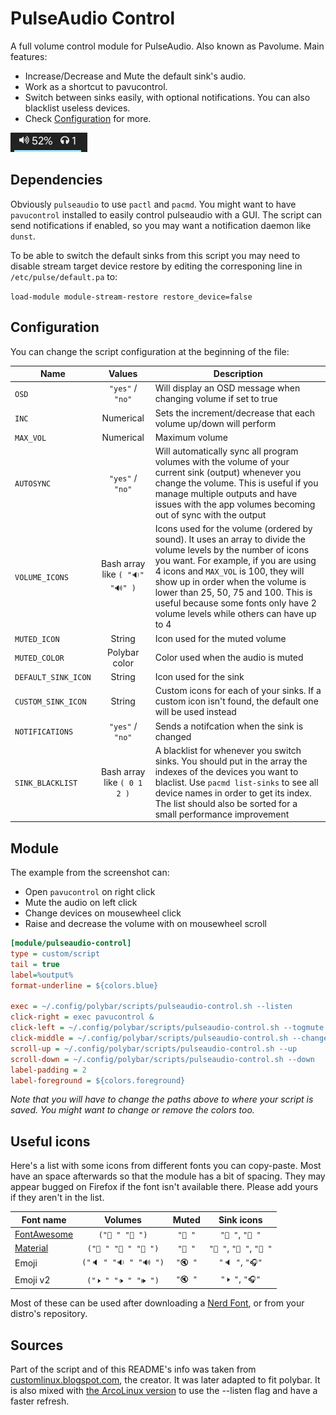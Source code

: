 # PulseAudio Control

A full volume control module for PulseAudio. Also known as Pavolume. Main features:

* Increase/Decrease and Mute the default sink's audio.
* Work as a shortcut to pavucontrol.
* Switch between sinks easily, with optional notifications. You can also blacklist useless devices.
* Check [Configuration](#configuration) for more.

![example](screenshots/example.png)


## Dependencies

Obviously `pulseaudio` to use `pactl` and `pacmd`. You might want to have `pavucontrol` installed to easily control pulseaudio with a GUI. The script can send notifications if enabled, so you may want a notification daemon like `dunst`.

To be able to switch the default sinks from this script you may need to disable stream target device restore by editing the corresponing line in `/etc/pulse/default.pa` to:

`load-module module-stream-restore restore_device=false`


## Configuration

You can change the script configuration at the beginning of the file:

| Name                |  Values          | Description |
| ------------------- | :--------------: | ----------- |
| `OSD`               | `"yes"` / `"no"` | Will display an OSD message when changing volume if set to true |
| `INC`               | Numerical        | Sets the increment/decrease that each volume up/down will perform |
| `MAX_VOL`           | Numerical        | Maximum volume |
| `AUTOSYNC`          | `"yes"` / `"no"` | Will automatically sync all program volumes with the volume of your current sink (output) whenever you change the volume. This is useful if you manage multiple outputs and have issues with the app volumes becoming out of sync with the output |
| `VOLUME_ICONS`      | Bash array like `( "🔉" "🔊" )` | Icons used for the volume (ordered by sound). It uses an array to divide the volume levels by the number of icons you want. For example, if you are using 4 icons and `MAX_VOL` is 100, they will show up in order when the volume is lower than 25, 50, 75 and 100. This is useful because some fonts only have 2 volume levels while others can have up to 4 |
| `MUTED_ICON`        | String           | Icon used for the muted volume |
| `MUTED_COLOR`       | Polybar color    | Color used when the audio is muted |
| `DEFAULT_SINK_ICON` | String           | Icon used for the sink |
| `CUSTOM_SINK_ICON`  | String           | Custom icons for each of your sinks. If a custom icon isn't found, the default one will be used instead |
| `NOTIFICATIONS`     | `"yes"` / `"no"` | Sends a notifcation when the sink is changed |
| `SINK_BLACKLIST`    | Bash array like `( 0 1 2 )` | A blacklist for whenever you switch sinks. You should put in the array the indexes of the devices you want to blaclist. Use `pacmd list-sinks` to see all device names in order to get its index. The list should also be sorted for a small performance improvement |


## Module

The example from the screenshot can:

* Open `pavucontrol` on right click
* Mute the audio on left click
* Change devices on mousewheel click
* Raise and decrease the volume with on mousewheel scroll

```ini
[module/pulseaudio-control]
type = custom/script
tail = true
label=%output%
format-underline = ${colors.blue}

exec = ~/.config/polybar/scripts/pulseaudio-control.sh --listen
click-right = exec pavucontrol &
click-left = ~/.config/polybar/scripts/pulseaudio-control.sh --togmute
click-middle = ~/.config/polybar/scripts/pulseaudio-control.sh --change
scroll-up = ~/.config/polybar/scripts/pulseaudio-control.sh --up
scroll-down = ~/.config/polybar/scripts/pulseaudio-control.sh --down
label-padding = 2
label-foreground = ${colors.foreground}
```

*Note that you will have to change the paths above to where your script is saved. You might want to change or remove the colors too.*

## Useful icons

Here's a list with some icons from different fonts you can copy-paste. Most have an space afterwards so that the module has a bit of spacing. They may appear bugged on Firefox if the font isn't available there. Please add yours if they aren't in the list.

| Font name                                       | Volumes               | Muted   | Sink icons             |
| ----------------------------------------------- | :-------------------: | :-----: | :--------------------: |
| [FontAwesome](https://fontawesome.com)          | `(" " " ")`         | `" "`  | `" "`, `" "`         |
| [Material](https://material.io/resources/icons) | `(" " " " " ")`    | `" "`  | `" "`, `" "`, `" "` |
| Emoji                                           | `("🔈 " "🔉 " "🔊 ")` | `"🔇 "` | `"🔈 "`, `"🎧"`        |
| Emoji v2                                        | `("🕨 " "🕩 " "🕪 ")`    | `"🔇 "` | `"🕨 "`, `"🎧"`         |

Most of these can be used after downloading a [Nerd Font](https://www.nerdfonts.com/), or from your distro's repository.

##  Sources

Part of the script and of this README's info was taken from [customlinux.blogspot.com](http://customlinux.blogspot.com/2013/02/pavolumesh-control-active-sink-volume.html), the creator. It was later adapted to fit polybar. It is also mixed with [the ArcoLinux version](https://github.com/arcolinux/arcolinux-polybar/blob/master/etc/skel/.config/polybar/scripts/pavolume.sh) to use the --listen flag and have a faster refresh.
